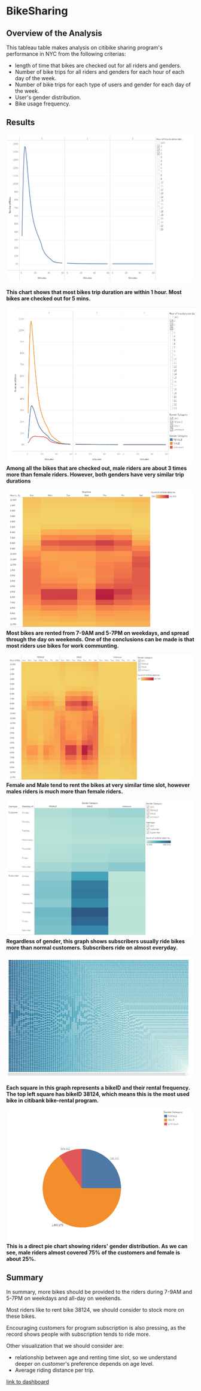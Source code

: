 # BikeSharing

## Overview of the Analysis
This tableau table makes analysis on citibike sharing program's performance in NYC from the following criterias:
- length of time that bikes are checked out for all riders and genders.
- Number of bike trips for all riders and genders for each hour of each day of the week.
- Number of bike trips for each type of users and gender for each day of the week.
- User's gender distribution.
- Bike usage frequency.

## Results
![Riders vs. Duration](https://github.com/yangya19/BikeSharing/blob/main/Resources/1.png)

**This chart shows that most bikes trip duration are within 1 hour. Most bikes are checked out for 5 mins.**

![Genders vs. Duration](https://github.com/yangya19/BikeSharing/blob/main/Resources/2.png)
**Among all the bikes that are checked out, male riders are about 3 times more than female riders. However, both genders have very similar trip durations**


![Riders vs. Time](https://github.com/yangya19/BikeSharing/blob/main/Resources/3.png)
**Most bikes are rented from 7-9AM and 5-7PM on weekdays, and spread through the day on weekends. One of the conclusions can be made is that most riders use bikes for work communting.**

![Genders vs. Time](https://github.com/yangya19/BikeSharing/blob/main/Resources/4.png)
**Female and Male tend to rent the bikes at very similar time slot, however males riders is much more than female riders.**

![Customer vs. Subscribers](https://github.com/yangya19/BikeSharing/blob/main/Resources/5.png)
**Regardless of gender, this graph shows subscribers usually ride bikes more than normal customers. Subscribers ride on almost everyday.**

![Bike Usage Frequency](https://github.com/yangya19/BikeSharing/blob/main/Resources/6.png)

**Each square in this graph represents a bikeID and their rental frequency. The top left square has bikeID 38124, which means this is the most used bike in citibank bike-rental program.**

![Gender distribution](https://github.com/yangya19/BikeSharing/blob/main/Resources/7.png)
**This is a direct pie chart showing riders' gender distribution. As we can see, male riders almost covered 75% of the customers and female is about 25%.**


## Summary
In summary, more bikes should be provided to the riders during 7-9AM and 5-7PM on weekdays and all-day on weekends.

Most riders like to rent bike 38124, we should consider to stock more on these bikes.

Encouraging customers for program subscription is also pressing, as the record shows people with subscription tends to ride more.

Other visualization that we should consider are: 
- relationship between age and renting time slot, so we understand deeper on customer's preference depends on age level.
- Average riding distance per trip.

[link to dashboard](https://public.tableau.com/app/profile/yvonne.yang4196/viz/NYCCitiBikeBikeTripAnalysis/NYCCitiBikeBikeTripAnalysis "link to dashboard")
